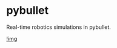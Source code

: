 # pybullet
Real-time robotics simulations in pybullet. 

[!img](https://github.com/PsorTheDoctor/pybullet/blob/master/robots/biped/biped_thumb.gif)
